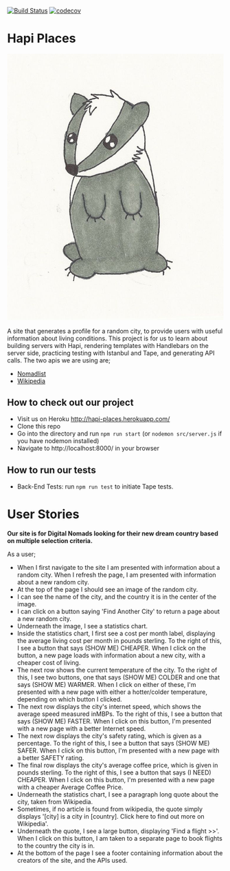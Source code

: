 [![Build Status](https://travis-ci.org/FAC9/hapi-places.svg?branch=master)](https://travis-ci.org/FAC9/hapi-places)
[![codecov](https://codecov.io/gh/FAC9/hapi-places/branch/master/graph/badge.svg)](https://codecov.io/gh/FAC9/hapi-places)

# Hapi Places

![Lovely Badger](public/images/badger.jpg)

A site that generates a profile for a random city, to provide users with useful information about living conditions. This project is for us to learn about building servers with Hapi, rendering templates with Handlebars on the server side, practicing testing with Istanbul and Tape, and generating API calls. The two apis we are using are;
- [Nomadlist](https://nomadlist.com/faq)
- [Wikipedia](https://www.mediawiki.org/wiki/API:Main_page)


## How to check out our project

- Visit us on Heroku http://hapi-places.herokuapp.com/
- Clone this repo
- Go into the directory and run ```npm run start``` (or ```nodemon src/server.js``` if you have nodemon installed)
- Navigate to http://localhost:8000/ in your browser

## How to run our tests

- Back-End Tests: run ```npm run test``` to initiate Tape tests.

# User Stories

**Our site is for Digital Nomads looking for their new dream country based on multiple selection criteria.**

As a user;
- When I first navigate to the site I am presented with information about a random city. When I refresh the page, I am presented with information about a new random city.
- At the top of the page I should see an image of the random city.
- I can see the name of the city, and the country it is in the center of the image.
- I can click on a button saying 'Find Another City' to return a page about a new random city.
- Underneath the image, I see a statistics chart.
- Inside the statistics chart, I first see a cost per month label, displaying the average living cost per month in pounds sterling. To the right of this, I see a button that says (SHOW ME) CHEAPER. When I click on the button, a new page loads with information about a new city, with a cheaper cost of living.
- The next row shows the current temperature of the city. To the right of this, I see two buttons, one that says (SHOW ME) COLDER and one that says (SHOW ME) WARMER. When I click on either of these, I'm presented with a new page with either a hotter/colder temperature, depending on which button I clicked.
- The next row displays the city's internet speed, which shows the average speed measured inMBPs. To the right of this, I see a button that says (SHOW ME) FASTER. When I click on this button, I'm presented with a new page with a better Internet speed.
- The next row displays the city's safety rating, which is given as a percentage. To the right of this, I see a button that says (SHOW ME) SAFER. When I click on this button, I'm presented with a new page with a better SAFETY rating.
- The final row displays the city's average coffee price, which is given in pounds sterling. To the right of this, I see a button that says (I NEED) CHEAPER. When I click on this button, I'm presented with a new page with a cheaper Average Coffee Price.
- Underneath the statistics chart, I see a paragraph long quote about the city, taken from Wikipedia.
- Sometimes, if no article is found from wikipedia, the quote simply displays '[city] is a city in [country]. Click here to find out more on Wikipedia'.
- Underneath the quote, I see a large button, displaying 'Find a flight >>'. When I click on this button, I am taken to a separate page to book flights to the country the city is in.
- At the bottom of the page I see a footer containing information about the creators of the site, and the APIs used.
